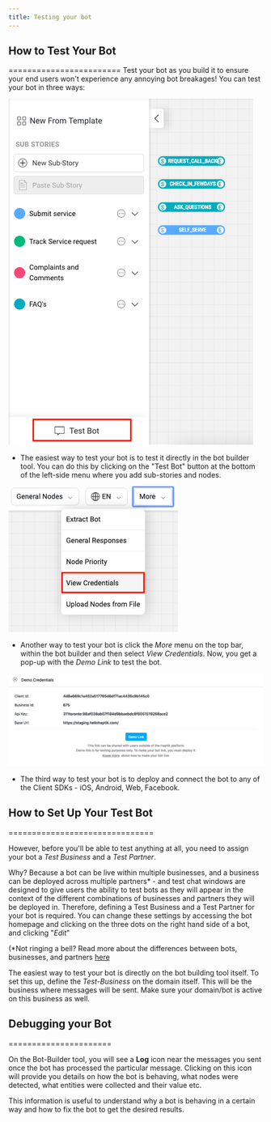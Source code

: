 ```yaml
---
title: Testing your bot
---
```


## How to Test Your Bot
========================
Test your bot as you build it to ensure your end users won't experience any annoying bot breakages! You can test your bot in three ways:

![image](assets/test-bot.png)

- The easiest way to test your bot is to test it directly in the bot builder tool. You can do this by clicking on the "Test Bot" button at the bottom of the left-side menu where you add sub-stories and nodes.

![image](assets/test-bot-view-credentials.png)

- Another way to test your bot is click the *More* menu on the top bar, within the bot builder and then select *View Credentials*. Now, you get a pop-up with the *Demo Link* to test the bot.

![image](assets/test-bot-view-demo-link.png)

- The third way to test your bot is to deploy and connect the bot to any of the Client SDKs - iOS, Android, Web, Facebook.

## How to Set Up Your Test Bot
===============================

However, before you'll be able to test anything at all, you need to assign your bot a _Test Business_ and a _Test Partner_.

Why? Because a bot can be live within multiple businesses, and a business can be deployed across multiple partners\* - and test chat windows are designed to give users the ability to test bots as they will appear in the context of the different combinations of businesses and partners they will be deployed in. Therefore, defining a Test Business and a Test Partner for your bot is required. You can change these settings by accessing the bot homepage and clicking on the three dots on the right hand side of a bot, and clicking "*Edit*"

(\*Not ringing a bell? Read more about the differences between bots, businesses, and partners [here](bot-builder/basic/business.md)

The easiest way to test your bot is directly on the bot building tool itself. To set this up, define the _Test-Business_ on the domain itself. This will be the business where messages will be sent. Make sure your domain/bot is active on this business as well.

## Debugging your Bot
======================

On the Bot-Builder tool, you will see a **Log** icon near the messages you sent once the bot has processed the particular message. Clicking on this icon will provide you details on how the bot is behaving, what nodes were detected, what entities were collected and their value etc.

This information is useful to understand why a bot is behaving in a certain way and how to fix the bot to get the desired results.
